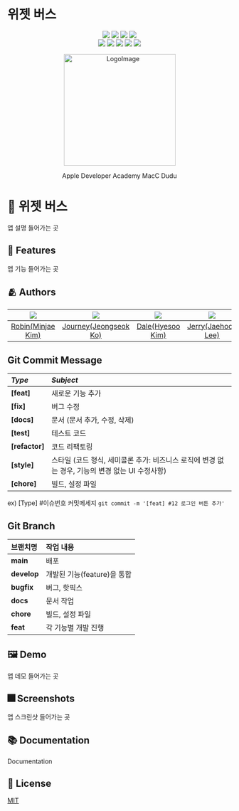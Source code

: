 # 위젯 버스

<p align="center">
  <img src="https://img.shields.io/github/license/DeveloperAcademy-POSTECH/WidgetBus?style=flat-square" />
  <img src="https://img.shields.io/cocoapods/p/ios?style=flat-square" />
  <img src="https://img.shields.io/github/forks/DeveloperAcademy-POSTECH/WidgetBus?style=flat-square" />
  <img src="https://img.shields.io/github/stars/DeveloperAcademy-POSTECH/WidgetBus?style=flat-square" />
<br>
  <img src="https://img.shields.io/github/contributors/DeveloperAcademy-POSTECH/WidgetBus?style=flat-square" />
  <img src="https://img.shields.io/github/issues/DeveloperAcademy-POSTECH/WidgetBus?style=flat-square" />
  <img src="https://img.shields.io/github/issues-pr/DeveloperAcademy-POSTECH/WidgetBus?style=flat-square" />
  <img src="https://img.shields.io/github/last-commit/DeveloperAcademy-POSTECH/WidgetBus?style=flat-square" />
  <img src="https://img.shields.io/github/commit-activity/w/DeveloperAcademy-POSTECH/WidgetBus?style=flat-square" />
</p>

<p align="center" text-align="center" width="100%">
<img width="251" alt="LogoImage" src="">
  
<p align="center" text-align="center" display="inline-block">Apple Developer Academy MacC Dudu</p>


# :iphone: 위젯 버스

앱 설명 들어가는 곳 


## :pushpin: Features

앱 기능 들어가는 곳


## :people_hugging: Authors

|<img src="https://avatars.githubusercontent.com/u/33440010">|<img src="https://avatars.githubusercontent.com/u/94058164">|<img src="https://avatars.githubusercontent.com/u/67789254">|<img src="https://avatars.githubusercontent.com/u/83233720">|<img src="https://avatars.githubusercontent.com/u/70710995">|<img src="https://avatars.githubusercontent.com/u/48680511">|
|:-:|:-:|:-:|:-:|:-:|:-:|
|[Robin(Minjae Kim)](https://github.com/minjae9610)|[Journey(Jeongseok Ko)](https://github.com/gojeongseog)|[Dale(Hyesoo Kim)](https://github.com/HyeS00)|[Jerry(Jaehoon Lee)](https://github.com/jaehoon9186)|[Everett(Yongjun Shin)](https://github.com/Shin-jun)|[Jedi(Jaehwa Noh)](https://github.com/shwoghk14)|


## Git Commit Message
|*Type*|*Subject*|
|:---|:---|
|**[feat]**|새로운 기능 추가|
|**[fix]**|버그 수정|
|**[docs]**|문서 (문서 추가, 수정, 삭제)|
|**[test]**|테스트 코드|
|**[refactor]**|코드 리팩토링| 
|**[style]**|스타일 (코드 형식, 세미콜론 추가: 비즈니스 로직에 변경 없는 경우, 기능의 변경 없는 UI 수정사항)|
|**[chore]**|빌드, 설정 파일|

ex) [Type] #이슈번호 커밋메세지 `git commit -m '[feat] #12 로그인 버튼 추가'`


## Git Branch
|브랜치명|작업 내용|
|:---|:---|
|**main**|배포|
|**develop**|개발된 기능(feature)을 통합|
|**bugfix**|버그, 핫픽스|
|**docs**|문서 작업|
|**chore**|빌드, 설정 파일|
|**feat**|각 기능별 개발 진행|


## :framed_picture: Demo

앱 데모 들어가는 곳


## :fireworks: Screenshots

앱 스크린샷 들어가는 곳


## :books: Documentation

Documentation


## :lock_with_ink_pen: License

[MIT](https://github.com/DeveloperAcademy-POSTECH/MC3-Team6-UDD/blob/main/LICENSE)
